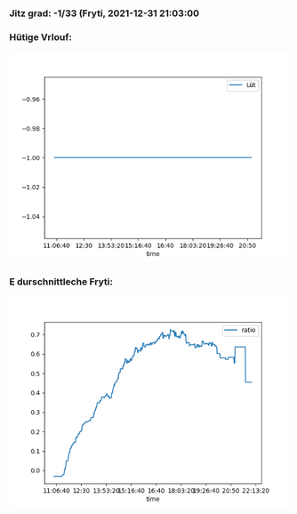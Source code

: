 ### Jitz grad: -1/33 (Fryti, 2021-12-31 21:03:00

### Hütige Vrlouf:
![Graph](Today.png)

### E durschnittleche Fryti:
![Graph](Fryti.png)